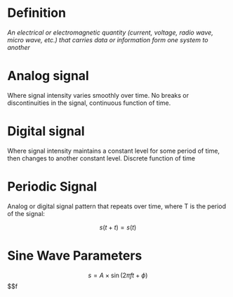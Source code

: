 # Definition

*An electrical or electromagnetic quantity (current, voltage, radio wave, micro wave, etc.) that carries data or information form one system to another*

# Analog signal

Where signal intensity varies smoothly over time. No breaks or discontinuities in the signal, continuous function of time.

# Digital signal

Where signal intensity maintains a constant level for some period of time, then changes to another constant level. Discrete function of time

# Periodic Signal

Analog or digital signal pattern that repeats over time, where T is the period of the signal:

$$s(t+t)=s(t)$$

# Sine Wave Parameters

$$s=A\times\sin(2\pi f t + \phi)$$
$$f